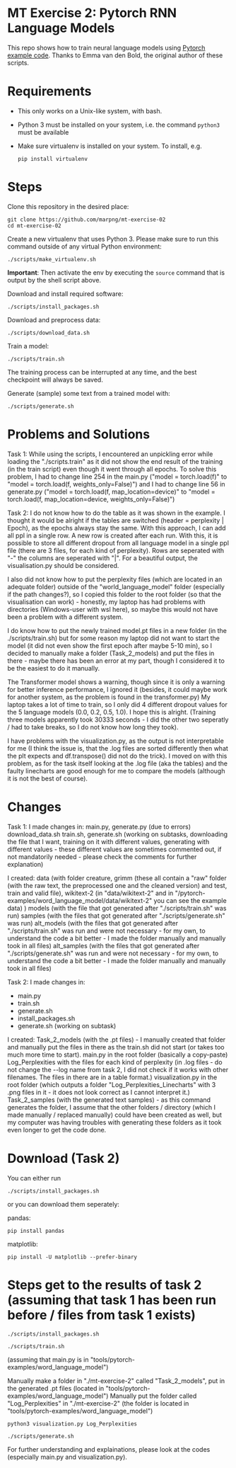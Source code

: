 # MT Exercise 2: Pytorch RNN Language Models

This repo shows how to train neural language models using [Pytorch example code](https://github.com/pytorch/examples/tree/master/word_language_model). Thanks to Emma van den Bold, the original author of these scripts. 

# Requirements

- This only works on a Unix-like system, with bash.
- Python 3 must be installed on your system, i.e. the command `python3` must be available
- Make sure virtualenv is installed on your system. To install, e.g.

    `pip install virtualenv`

# Steps

Clone this repository in the desired place:

    git clone https://github.com/marpng/mt-exercise-02
    cd mt-exercise-02

Create a new virtualenv that uses Python 3. Please make sure to run this command outside of any virtual Python environment:

    ./scripts/make_virtualenv.sh

**Important**: Then activate the env by executing the `source` command that is output by the shell script above.

Download and install required software:

    ./scripts/install_packages.sh

Download and preprocess data:

    ./scripts/download_data.sh

Train a model:

    ./scripts/train.sh

The training process can be interrupted at any time, and the best checkpoint will always be saved.

Generate (sample) some text from a trained model with:

    ./scripts/generate.sh

# Problems and Solutions
Task 1:
While using the scripts, I encountered an unpickling error while loading the "./scripts.train" as it did not show the end result of the training (in the train script) even though it went through all epochs. 
To solve this problem, I had to change line 254 in the main.py ("model = torch.load(f)" to "model = torch.load(f, weights_only=False)") and I had to change line 56 in generate.py ("model = torch.load(f, map_location=device)" to "model = torch.load(f, map_location=device, weights_only=False)")

Task 2:
I do not know how to do the table as it was shown in the example. I thought it would be alright if the tables are switched (header = perplexity | Epoch), as the epochs always stay the same. With this approach, I can add all ppl in a single row. A new row is created after each run. With this, it is possible to store all different dropout from all language model in a single ppl file (there are 3 files, for each kind of perplexity).
Rows are seperated with "-" the columns are seperated with "|". For a beautiful output, the visualisation.py should be considered.

I also did not know how to put the perplexity files (which are located in an adequate folder) outside of the "world_language_model" folder (especially if the path changes?), so I copied this folder to the root folder (so that the visualisation can work) - honestly, my laptop has had problems with directories (Windows-user with wsl here), so maybe this would not have been a problem with a different system.

I do know how to put the newly trained model.pt files in a new folder (in the ./scripts/train.sh) but for some reason my laptop did not want to start the model (it did not even show the first epoch after maybe 5-10 min), so I decided to manually make a folder (Task_2_models) and put the files in there - maybe there has been an error at my part, though I considered it to be the easiest to do it manually.

The Transformer model shows a warning, though since it is only a warning for better inference performance, I ignored it (besides, it could maybe work for another system, as the problem is found in the transformer.py)
My laptop takes a lot of time to train, so I only did 4 different dropout values for the 5 language models (0.0, 0.2, 0.5, 1.0). I hope this is alright. (Training three models apparently took 30333 seconds - I did the other two seperatly / had to take breaks, so I do not know how long they took).

I have problems with the visualization.py, as the output is not interpretable for me (I think the issue is, that the .log files are sorted differently then what the plt expects and df.transpose() did not do the trick). I moved on with this problem, as for the task itself looking at the .log file (aka the tables) and the faulty linecharts are good enough for me to compare the models (although it is not the best of course).

# Changes
Task 1:
I made changes in:
main.py, generate.py (due to errors)
download_data.sh train.sh, generate.sh (working on subtasks, downloading the file that I want, training on it with different values, generating with different values - these different values are sometimes commented out, if not mandatorily needed - please check the comments for further explanation)

I created:
data (with folder creature, grimm (these all contain a "raw" folder (with the raw text, the preprocessed one and the cleaned version) and test, train and valid file), wikitext-2 (in "data/wikitext-2" and in "/pytorch-examples/word_language_model/data/wikitext-2" you can see the example data) )
models (with the file that got generated after "./scripts/train.sh" was run)
samples (with the files that got generated after "./scripts/generate.sh" was run)
alt_models (with the files that got generated after "./scripts/train.sh" was run and were not necessary - for my own, to understand the code a bit better - I made the folder manually and manually took in all files)
alt_samples (with the files that got generated after "./scripts/generate.sh" was run and were not necessary - for my own, to understand the code a bit better - I made the folder manually and manually took in all files)

Task 2:
I made changes in:
- main.py
- train.sh
- generate.sh
- install_packages.sh
- generate.sh
(working on subtask)

I created:
Task_2_models (with the .pt files) - I manually created that folder and manually put the files in there as the train.sh did not start (or takes too much more time to start).
main.py in the root folder (basically a copy-paste)
Log_Perplexities with the files for each kind of perplexity (in .log files - do not change the --log name from task 2, I did not check if it works with other filenames. The files in there are in a table format.)
visualization.py in the root folder (which outputs a folder "Log_Perplexities_Linecharts" with 3 .png files in it - it does not look correct as I cannot interpret it.)
Task_2_samples (with the generated text samples) - as this command generates the folder, I assume that the other folders / directory (which I made manually / replaced manually) could have been created as well, but my computer was having troubles with generating these folders as it took even longer to get the code done.

# Download (Task 2)

You can either run

`./scripts/install_packages.sh`

or you can download them seperately:

pandas:

`pip install pandas`

matplotlib:

`pip install -U matplotlib --prefer-binary`

# Steps get to the results of task 2 (assuming that task 1 has been run before / files from task 1 exists)

`./scripts/install_packages.sh`

`./scripts/train.sh`

(assuming that main.py is in "tools/pytorch-examples/word_language_model")

Manually make a folder in "./mt-exercise-2" called "Task_2_models", put in the generated .pt files (located in "tools/pytorch-examples/word_language_model")
Manually put the folder called "Log_Perplexities" in "./mt-exercise-2" (the folder is located in "tools/pytorch-examples/word_language_model")

`python3 visualization.py Log_Perplexities`

`./scripts/generate.sh`

For further understanding and explainations, please look at the codes (especially main.py and visualization.py).
